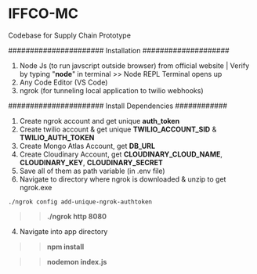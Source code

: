 # IFFCO-MC
Codebase for Supply Chain Prototype

###################### Installation ####################
1. Node Js (to run javscript outside browser) from official website | Verify by typing "**node**" in terminal >> Node REPL Terminal opens up
2. Any Code Editor (VS Code)
3. ngrok (for tunneling local application to twilio webhooks)

###################### Install Dependencies ############
1. Create ngrok account and get unique **auth_token**
2. Create twilio account & get unique **TWILIO_ACCOUNT_SID** & **TWILIO_AUTH_TOKEN**
3. Create Mongo Atlas Account, get **DB_URL**
4. Create Cloudinary Account, get **CLOUDINARY_CLOUD_NAME**, **CLOUDINARY_KEY**, **CLOUDINARY_SECRET**
5. Save all of them as path variable (in .env file)
6. Navigate to directory where ngrok is downloaded & unzip to get ngrok.exe


```
./ngrok config add-unique-ngrok-authtoken
```

>> **./ngrok http 8080**

4. Navigate into app directory 
>> **npm install**

>> **nodemon index.js**
